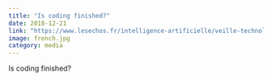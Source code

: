 ```yaml
---
title: "Is coding finished?"
date: 2018-12-21
link: "https://www.lesechos.fr/intelligence-artificielle/veille-technologique/0600301056917-les-codeurs-programment-ils-leur-fin-2230878.php"
image: french.jpg
category: media
---
```


Is coding finished?